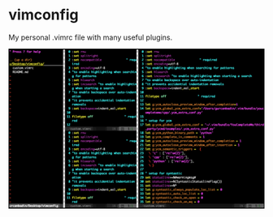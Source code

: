 # vimconfig
My personal .vimrc file with many useful plugins.


![Alt text](https://github.com/arthurealike/vimconfig/blob/master/Screen%20Shot%20vim.png
 "Vimconfig")
